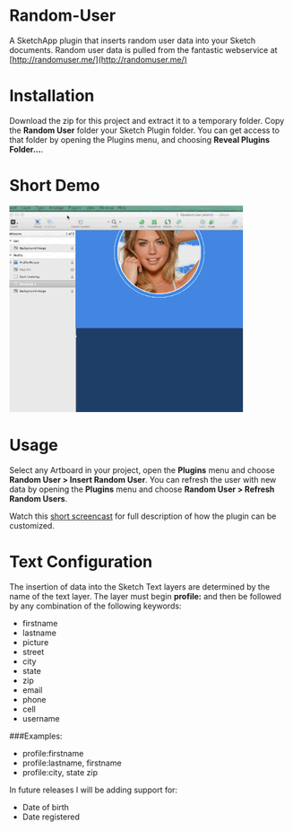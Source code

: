 Random-User
===========

A SketchApp plugin that inserts random user data into your Sketch documents.  Random user data is pulled from the fantastic webservice at [http://randomuser.me/](http://randomuser.me/)


Installation
=============================

Download the zip for this project and extract it to a temporary folder.  Copy the **Random User** folder your Sketch Plugin folder.  You can get access to that folder by opening the Plugins menu, and choosing **Reveal Plugins Folder...**. 

Short Demo
=============================
![alt preview](preview.gif "Title")

Usage
=============================

Select any Artboard in your project, open the **Plugins** menu and choose **Random User > Insert Random User**.  You can refresh the user with new data by opening the **Plugins** menu and choose **Random User > Refresh Random Users**.

Watch this [short screencast](http://youtu.be/j456z5gFgjg) for full description of how the plugin can be customized.

Text Configuration
=============================
The insertion of data into the Sketch Text layers are determined by the name of the text layer.  The layer must begin **profile:** and then be followed by any combination of the following keywords:

* firstname
* lastname
* picture
* street
* city
* state
* zip
* email
* phone
* cell
* username

###Examples:

* profile:firstname
* profile:lastname, firstname
* profile:city, state zip

In future releases I will be adding support for:

* Date of birth
* Date registered
